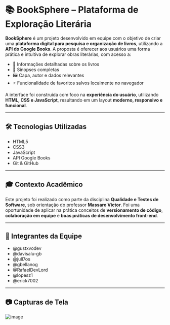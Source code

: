 # 📚 BookSphere – Plataforma de Exploração Literária

**BookSphere** é um projeto desenvolvido em equipe com o objetivo de criar uma **plataforma digital para pesquisa e organização de livros**, utilizando a **API do Google Books**. A proposta é oferecer aos usuários uma forma prática e intuitiva de explorar obras literárias, com acesso a:

- 📖 Informações detalhadas sobre os livros  
- 📝 Sinopses completas  
- 🖼️ Capa, autor e dados relevantes  
- ⭐ Funcionalidade de favoritos salvos localmente no navegador

A interface foi construída com foco na **experiência do usuário**, utilizando **HTML, CSS e JavaScript**, resultando em um layout **moderno, responsivo e funcional**.

---

## 🛠 Tecnologias Utilizadas

- HTML5  
- CSS3  
- JavaScript  
- API Google Books  
- Git & GitHub  

---

## 🎓 Contexto Acadêmico

Este projeto foi realizado como parte da disciplina **Qualidade e Testes de Software**, sob orientação do professor **Massaro Victor**. Foi uma oportunidade de aplicar na prática conceitos de **versionamento de código**, **colaboração em equipe** e **boas práticas de desenvolvimento front-end**.

---

## 👥 Integrantes da Equipe

- @gustxvodev  
- @davisalu-gb
- @jull7os
- @gbellanog 
- @RafaelDevLord
- @lopesz1
- @erick7002

---

## 📷 Capturas de Tela

![image](https://github.com/user-attachments/assets/9653f5f8-6e0f-46db-b85c-dbdb0429fbb6)



